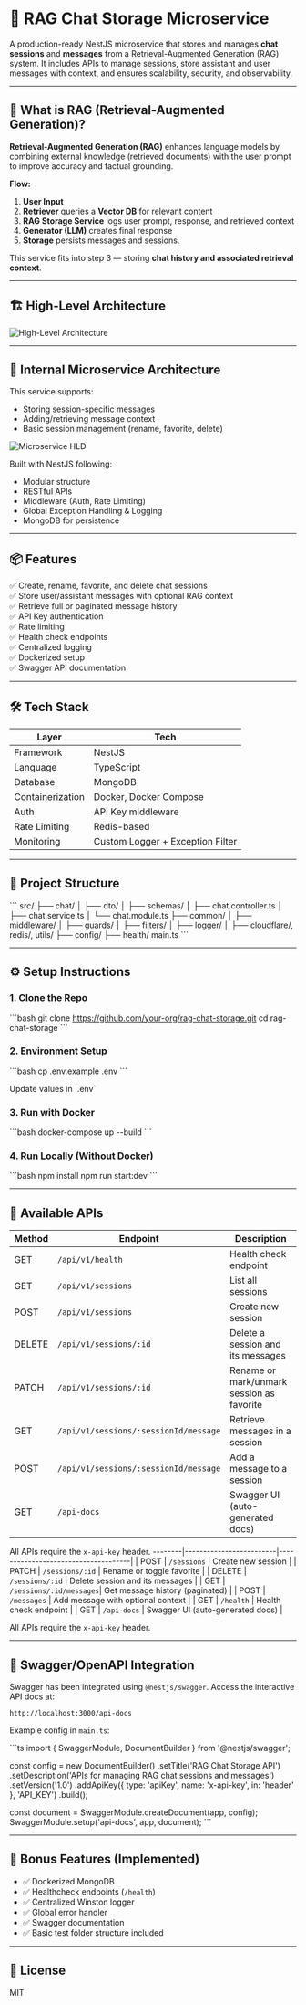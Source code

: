 # 🧠 RAG Chat Storage Microservice

A production-ready NestJS microservice that stores and manages **chat sessions** and **messages** from a Retrieval-Augmented Generation (RAG) system. It includes APIs to manage sessions, store assistant and user messages with context, and ensures scalability, security, and observability.

---

## 📌 What is RAG (Retrieval-Augmented Generation)?

**Retrieval-Augmented Generation (RAG)** enhances language models by combining external knowledge (retrieved documents) with the user prompt to improve accuracy and factual grounding.

**Flow:**

1. **User Input**
2. **Retriever** queries a **Vector DB** for relevant content
3. **RAG Storage Service** logs user prompt, response, and retrieved context
4. **Generator (LLM)** creates final response
5. **Storage** persists messages and sessions.

This service fits into step 3 — storing **chat history and associated retrieval context**.

---

## 🏗️ High-Level Architecture

![High-Level Architecture](./Big-Picture.png)

---

## 🧱 Internal Microservice Architecture

This service supports:

- Storing session-specific messages
- Adding/retrieving message context
- Basic session management (rename, favorite, delete)

![Microservice HLD](./HLD.png)

Built with NestJS following:

- Modular structure
- RESTful APIs
- Middleware (Auth, Rate Limiting)
- Global Exception Handling & Logging
- MongoDB for persistence

---

## 📦 Features

✅ Create, rename, favorite, and delete chat sessions  
✅ Store user/assistant messages with optional RAG context  
✅ Retrieve full or paginated message history  
✅ API Key authentication  
✅ Rate limiting  
✅ Health check endpoints  
✅ Centralized logging  
✅ Dockerized setup  
✅ Swagger API documentation

---

## 🛠️ Tech Stack

| Layer            | Tech                             |
| ---------------- | -------------------------------- |
| Framework        | NestJS                           |
| Language         | TypeScript                       |
| Database         | MongoDB                          |
| Containerization | Docker, Docker Compose           |
| Auth             | API Key middleware               |
| Rate Limiting    | Redis-based        |
| Monitoring       | Custom Logger + Exception Filter |

---

## 📁 Project Structure

\`\`\`
src/
├── chat/
│ ├── dto/
│ ├── schemas/
│ ├── chat.controller.ts
│ ├── chat.service.ts
│ └── chat.module.ts
├── common/
│ ├── middleware/
│ ├── guards/
│ ├── filters/
│ ├── logger/
│ ├── cloudflare/, redis/, utils/
├── config/
├── health/
main.ts
\`\`\`

---

## ⚙️ Setup Instructions

### 1. Clone the Repo

\`\`\`bash
git clone https://github.com/your-org/rag-chat-storage.git
cd rag-chat-storage
\`\`\`

### 2. Environment Setup

\`\`\`bash
cp .env.example .env
\`\`\`

Update values in \`.env\`

### 3. Run with Docker

\`\`\`bash
docker-compose up --build
\`\`\`

### 4. Run Locally (Without Docker)

\`\`\`bash
npm install
npm run start:dev
\`\`\`

---

## 📌 Available APIs

| Method | Endpoint                              | Description                               |
| ------ | ------------------------------------- | ----------------------------------------- |
| GET    | `/api/v1/health`                      | Health check endpoint                     |
| GET    | `/api/v1/sessions`                    | List all sessions                         |
| POST   | `/api/v1/sessions`                    | Create new session                        |
| DELETE | `/api/v1/sessions/:id`                | Delete a session and its messages         |
| PATCH  | `/api/v1/sessions/:id`                | Rename or mark/unmark session as favorite |
| GET    | `/api/v1/sessions/:sessionId/message` | Retrieve messages in a session            |
| POST   | `/api/v1/sessions/:sessionId/message` | Add a message to a session                |
| GET    | `/api-docs`                           | Swagger UI (auto-generated docs)          |

All APIs require the `x-api-key` header.
--------|-------------------------|-------------------------------------|
| POST | `/sessions` | Create new session |
| PATCH | `/sessions/:id` | Rename or toggle favorite |
| DELETE | `/sessions/:id` | Delete session and its messages |
| GET | `/sessions/:id/messages`| Get message history (paginated) |
| POST | `/messages` | Add message with optional context |
| GET | `/health` | Health check endpoint |
| GET | `/api-docs` | Swagger UI (auto-generated docs) |

All APIs require the `x-api-key` header.

---

## 📑 Swagger/OpenAPI Integration

Swagger has been integrated using `@nestjs/swagger`. Access the interactive API docs at:

```
http://localhost:3000/api-docs
```

Example config in `main.ts`:

\`\`\`ts
import { SwaggerModule, DocumentBuilder } from '@nestjs/swagger';

const config = new DocumentBuilder()
.setTitle('RAG Chat Storage API')
.setDescription('APIs for managing RAG chat sessions and messages')
.setVersion('1.0')
.addApiKey({ type: 'apiKey', name: 'x-api-key', in: 'header' }, 'API_KEY')
.build();

const document = SwaggerModule.createDocument(app, config);
SwaggerModule.setup('api-docs', app, document);
\`\`\`

---

## 🧪 Bonus Features (Implemented)

- ✅ Dockerized MongoDB
- ✅ Healthcheck endpoints (`/health`)
- ✅ Centralized Winston logger
- ✅ Global error handler
- ✅ Swagger documentation
- ✅ Basic test folder structure included

---

## 📖 License

MIT
